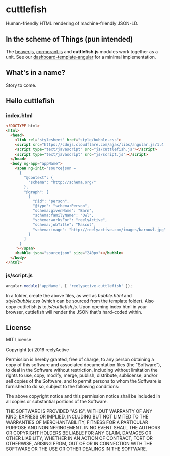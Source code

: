 cuttlefish
==========


Human-friendly HTML rendering of machine-friendly JSON-LD.


In the scheme of Things (pun intended)
--------------------------------------

The [beaver.js](https://github.com/reelyactive/beaver), [cormorant.js](https://github.com/reelyactive/cormorant) and __cuttlefish.js__ modules work together as a unit.  See our [dashboard-template-angular](https://github.com/reelyactive/dashboard-template-angular) for a minimal implementation.


What's in a name?
-----------------

Story to come.


Hello cuttlefish
----------------

### index.html

```html
<!DOCTYPE html>
<html>
  <head>
    <link rel="stylesheet" href="style/bubble.css">
    <script src="https://cdnjs.cloudflare.com/ajax/libs/angular.js/1.4.7/angular.min.js"></script>
    <script type="text/javascript" src="js/cuttlefish.js"></script>
    <script type="text/javascript" src="js/script.js"></script>
  </head>
  <body ng-app="appName">
    <span ng-init='sourcejson =
      {
        "@context": {
          "schema": "http://schema.org/"
        },
        "@graph": [
          {
            "@id": "person",
            "@type": "schema:Person",
            "schema:givenName": "Barn",
            "schema:familyName": "Owl",
            "schema:worksFor": "reelyActive",
            "schema:jobTitle": "Mascot",
            "schema:image": "http://reelyactive.com/images/barnowl.jpg"
          }
        ]
      }
    '></span>
    <bubble json="sourcejson" size="240px"></bubble>
  </body>
</html>
```

### js/script.js

```javascript
angular.module('appName', [ 'reelyactive.cuttlefish' ]);
```

In a folder, create the above files, as well as _bubble.html_ and _style/bubble.css_ (which can be sourced from the template folder).  Also copy cuttlefish.js to _js/cuttlefish.js_.  Upon opening index.html in your browser, cuttlefish will render the JSON that's hard-coded within.


License
-------

MIT License

Copyright (c) 2016 reelyActive

Permission is hereby granted, free of charge, to any person obtaining a copy of this software and associated documentation files (the "Software"), to deal in the Software without restriction, including without limitation the rights to use, copy, modify, merge, publish, distribute, sublicense, and/or sell copies of the Software, and to permit persons to whom the Software is furnished to do so, subject to the following conditions:

The above copyright notice and this permission notice shall be included in all copies or substantial portions of the Software.

THE SOFTWARE IS PROVIDED "AS IS", WITHOUT WARRANTY OF ANY KIND, EXPRESS OR 
IMPLIED, INCLUDING BUT NOT LIMITED TO THE WARRANTIES OF MERCHANTABILITY, 
FITNESS FOR A PARTICULAR PURPOSE AND NONINFRINGEMENT. IN NO EVENT SHALL THE 
AUTHORS OR COPYRIGHT HOLDERS BE LIABLE FOR ANY CLAIM, DAMAGES OR OTHER 
LIABILITY, WHETHER IN AN ACTION OF CONTRACT, TORT OR OTHERWISE, ARISING FROM, 
OUT OF OR IN CONNECTION WITH THE SOFTWARE OR THE USE OR OTHER DEALINGS IN 
THE SOFTWARE.

